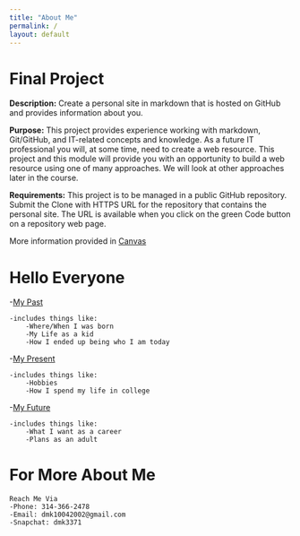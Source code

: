 ```yaml
---
title: "About Me"
permalink: /
layout: default
---
```


# Final Project 

**Description:** Create a personal site in markdown that is hosted on GitHub and provides information about you.

**Purpose:** This project provides experience working with markdown, Git/GitHub, and IT-related concepts and knowledge. As a future IT professional you will, at some time, need to create a web resource. This project and this module will provide you with an opportunity to build a web resource using one of many approaches. We will look at other approaches later in the course.

**Requirements:** This project is to be managed in a public GitHub repository. Submit the Clone with HTTPS URL for the repository that contains the personal site.  The URL is available when you click on the green Code button on a repository web page.


More information provided in [Canvas](https://umsystem.instructure.com/courses/114929/assignments/1493477?module_item_id=5137247)

# Hello Everyone

-[My Past](https://mkim74.github.io/MyPast/)

    -includes things like:
        -Where/When I was born
        -My Life as a kid
        -How I ended up being who I am today

-[My Present](./MyPresent.md)

    -includes things like:
        -Hobbies
        -How I spend my life in college

-[My Future](./MyFuture.md)

    -includes things like:
        -What I want as a career
        -Plans as an adult


# For More About Me

```
Reach Me Via
-Phone: 314-366-2478
-Email: dmk10042002@gmail.com
-Snapchat: dmk3371
```



